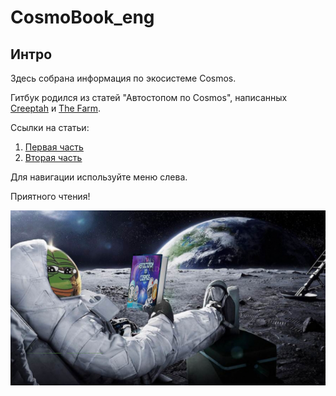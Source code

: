 # CosmoBook\_eng

## Интро

Здесь собрана информация по экосистеме Cosmos.&#x20;

Гитбук родился из статей "Автостопом по Cosmos", написанных [Creeptah](https://t.me/creeptah) и [The Farm](https://t.me/TheFarm\_xyz).

Ссылки на статьи:

1. [Первая часть](https://teletype.in/@creeptahfarm/cosmos\_guide)
2. [Вторая часть](https://teletype.in/@creeptahfarm/cosmos\_guide2)

Для навигации используйте меню слева.

Приятного чтения!

![](../../.gitbook/assets/image.png)



